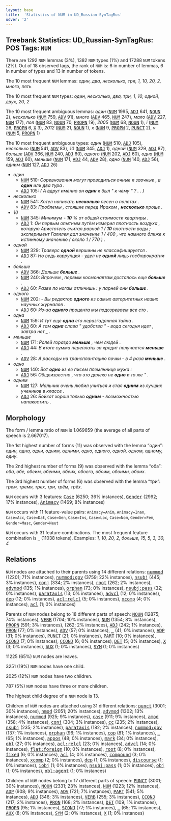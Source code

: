 ```yaml
---
layout: base
title:  'Statistics of NUM in UD_Russian-SynTagRus'
udver: '2'
---
```


## Treebank Statistics: UD_Russian-SynTagRus: POS Tags: `NUM`

There are 1292 `NUM` lemmas (3%), 1382 `NUM` types (1%) and 17288 `NUM` tokens (2%).
Out of 18 observed tags, the rank of `NUM` is: 6 in number of lemmas, 6 in number of types and 13 in number of tokens.

The 10 most frequent `NUM` lemmas: <em>один, два, несколько, три, 1, 10, 20, 2, много, пять</em>

The 10 most frequent `NUM` types:  <em>один, несколько, два, три, 1, 10, одной, двух, 20, 2</em>

The 10 most frequent ambiguous lemmas: <em>один</em> (<tt><a href="ru_syntagrus-pos-NUM.html">NUM</a></tt> 1995, <tt><a href="ru_syntagrus-pos-ADJ.html">ADJ</a></tt> 641, <tt><a href="ru_syntagrus-pos-NOUN.html">NOUN</a></tt> 2), <em>несколько</em> (<tt><a href="ru_syntagrus-pos-NUM.html">NUM</a></tt> 759, <tt><a href="ru_syntagrus-pos-ADV.html">ADV</a></tt> 91), <em>много</em> (<tt><a href="ru_syntagrus-pos-ADV.html">ADV</a></tt> 465, <tt><a href="ru_syntagrus-pos-NUM.html">NUM</a></tt> 247), <em>мало</em> (<tt><a href="ru_syntagrus-pos-ADV.html">ADV</a></tt> 227, <tt><a href="ru_syntagrus-pos-NUM.html">NUM</a></tt> 177), <em>пол</em> (<tt><a href="ru_syntagrus-pos-NUM.html">NUM</a></tt> 83, <tt><a href="ru_syntagrus-pos-NOUN.html">NOUN</a></tt> 70, <tt><a href="ru_syntagrus-pos-PROPN.html">PROPN</a></tt> 19), <em>2005</em> (<tt><a href="ru_syntagrus-pos-NUM.html">NUM</a></tt> 68, <tt><a href="ru_syntagrus-pos-NOUN.html">NOUN</a></tt> 1), <em>i</em> (<tt><a href="ru_syntagrus-pos-NUM.html">NUM</a></tt> 26, <tt><a href="ru_syntagrus-pos-PROPN.html">PROPN</a></tt> 6, <tt><a href="ru_syntagrus-pos-X.html">X</a></tt> 3), <em>2012</em> (<tt><a href="ru_syntagrus-pos-NUM.html">NUM</a></tt> 21, <tt><a href="ru_syntagrus-pos-NOUN.html">NOUN</a></tt> 1), <em>x</em> (<tt><a href="ru_syntagrus-pos-NUM.html">NUM</a></tt> 9, <tt><a href="ru_syntagrus-pos-PROPN.html">PROPN</a></tt> 2, <tt><a href="ru_syntagrus-pos-PUNCT.html">PUNCT</a></tt> 2), <em>v</em> (<tt><a href="ru_syntagrus-pos-NUM.html">NUM</a></tt> 5, <tt><a href="ru_syntagrus-pos-PROPN.html">PROPN</a></tt> 1)

The 10 most frequent ambiguous types:  <em>один</em> (<tt><a href="ru_syntagrus-pos-NUM.html">NUM</a></tt> 510, <tt><a href="ru_syntagrus-pos-ADJ.html">ADJ</a></tt> 105), <em>несколько</em> (<tt><a href="ru_syntagrus-pos-NUM.html">NUM</a></tt> 541, <tt><a href="ru_syntagrus-pos-ADV.html">ADV</a></tt> 83), <em>10</em> (<tt><a href="ru_syntagrus-pos-NUM.html">NUM</a></tt> 345, <tt><a href="ru_syntagrus-pos-ADJ.html">ADJ</a></tt> 1), <em>одной</em> (<tt><a href="ru_syntagrus-pos-NUM.html">NUM</a></tt> 329, <tt><a href="ru_syntagrus-pos-ADJ.html">ADJ</a></tt> 87), <em>больше</em> (<tt><a href="ru_syntagrus-pos-ADV.html">ADV</a></tt> 366, <tt><a href="ru_syntagrus-pos-NUM.html">NUM</a></tt> 240, <tt><a href="ru_syntagrus-pos-ADJ.html">ADJ</a></tt> 60), <em>одного</em> (<tt><a href="ru_syntagrus-pos-NUM.html">NUM</a></tt> 202, <tt><a href="ru_syntagrus-pos-ADJ.html">ADJ</a></tt> 60), <em>одна</em> (<tt><a href="ru_syntagrus-pos-NUM.html">NUM</a></tt> 159, <tt><a href="ru_syntagrus-pos-ADJ.html">ADJ</a></tt> 60), <em>меньше</em> (<tt><a href="ru_syntagrus-pos-NUM.html">NUM</a></tt> 171, <tt><a href="ru_syntagrus-pos-ADJ.html">ADJ</a></tt> 44, <tt><a href="ru_syntagrus-pos-ADV.html">ADV</a></tt> 28), <em>одно</em> (<tt><a href="ru_syntagrus-pos-NUM.html">NUM</a></tt> 140, <tt><a href="ru_syntagrus-pos-ADJ.html">ADJ</a></tt> 56), <em>одним</em> (<tt><a href="ru_syntagrus-pos-NUM.html">NUM</a></tt> 127, <tt><a href="ru_syntagrus-pos-ADJ.html">ADJ</a></tt> 26)


* <em>один</em>
  * <tt><a href="ru_syntagrus-pos-NUM.html">NUM</a></tt> 510: <em>Соревнования могут проводиться очные и заочные , в <b>один</b> или два тура .</em>
  * <tt><a href="ru_syntagrus-pos-ADJ.html">ADJ</a></tt> 105: <em>( А вдруг именно он <b>один</b> и был " к чему " ? . . )</em>
* <em>несколько</em>
  * <tt><a href="ru_syntagrus-pos-NUM.html">NUM</a></tt> 541: <em>Хотел написать <b>несколько</b> песен о полетах .</em>
  * <tt><a href="ru_syntagrus-pos-ADV.html">ADV</a></tt> 83: <em>Проблемы , стоящие перед Ираком , <b>несколько</b> проще .</em>
* <em>10</em>
  * <tt><a href="ru_syntagrus-pos-NUM.html">NUM</a></tt> 345: <em>Минимум - <b>10</b> % от общей стоимости квартиры .</em>
  * <tt><a href="ru_syntagrus-pos-ADJ.html">ADJ</a></tt> 1: <em>Он первым опытным путём измерил плотность воздуха , которую Аристотель считал равной 1 / <b>10</b> плотности воды ; эксперимент Галилея дал значение 1 / 400 , что намного ближе к истинному значению ( около 1 / 770 ) .</em>
* <em>одной</em>
  * <tt><a href="ru_syntagrus-pos-NUM.html">NUM</a></tt> 329: <em>Траверс <b>одной</b> вершины не классифицируется .</em>
  * <tt><a href="ru_syntagrus-pos-ADJ.html">ADJ</a></tt> 87: <em>Но ведь коррупция - удел не <b>одной</b> лишь госбюрократии .</em>
* <em>больше</em>
  * <tt><a href="ru_syntagrus-pos-ADV.html">ADV</a></tt> 366: <em>Дальше <b>больше</b> .</em>
  * <tt><a href="ru_syntagrus-pos-NUM.html">NUM</a></tt> 240: <em>Впрочем , первым космонавтам досталось еще <b>больше</b> .</em>
  * <tt><a href="ru_syntagrus-pos-ADJ.html">ADJ</a></tt> 60: <em>Разве по ногам отличишь : у парней они <b>больше</b> .</em>
* <em>одного</em>
  * <tt><a href="ru_syntagrus-pos-NUM.html">NUM</a></tt> 202: <em>- Вы редактор <b>одного</b> из самых авторитетных наших научных журналов .</em>
  * <tt><a href="ru_syntagrus-pos-ADJ.html">ADJ</a></tt> 60: <em>Из-за <b>одного</b> процента мы подозреваем все сто .</em>
* <em>одна</em>
  * <tt><a href="ru_syntagrus-pos-NUM.html">NUM</a></tt> 159: <em>И тут еще <b>одна</b> его неразгаданная тайна .</em>
  * <tt><a href="ru_syntagrus-pos-ADJ.html">ADJ</a></tt> 60: <em>А там <b>одна</b> слава " удобства " - вода сегодня идет , завтра нет _ .</em>
* <em>меньше</em>
  * <tt><a href="ru_syntagrus-pos-NUM.html">NUM</a></tt> 171: <em>Ролей гораздо <b>меньше</b> , чем людей .</em>
  * <tt><a href="ru_syntagrus-pos-ADJ.html">ADJ</a></tt> 44: <em>В итоге сумма переплаты за кредит получается <b>меньше</b> .</em>
  * <tt><a href="ru_syntagrus-pos-ADV.html">ADV</a></tt> 28: <em>А расходы на трансплантацию почки - в 4 раза <b>меньше</b> .</em>
* <em>одно</em>
  * <tt><a href="ru_syntagrus-pos-NUM.html">NUM</a></tt> 140: <em>Вот <b>одно</b> из ее писем племяннице мужа :</em>
  * <tt><a href="ru_syntagrus-pos-ADJ.html">ADJ</a></tt> 56: <em>Общеизвестно , что это далеко не <b>одно</b> и то же " .</em>
* <em>одним</em>
  * <tt><a href="ru_syntagrus-pos-NUM.html">NUM</a></tt> 127: <em>Мальчик очень любил учиться и стал <b>одним</b> из лучших учеников в классе .</em>
  * <tt><a href="ru_syntagrus-pos-ADJ.html">ADJ</a></tt> 26: <em>Бойкот хорош только <b>одним</b> - возможностью напакостить .</em>

## Morphology

The form / lemma ratio of `NUM` is 1.069659 (the average of all parts of speech is 2.667017).

The 1st highest number of forms (11) was observed with the lemma “один”: <em>один, одна, одни, одним, одними, одно, одного, одной, одном, одному, одну</em>.

The 2nd highest number of forms (9) was observed with the lemma “оба”: <em>оба, обе, обеим, обеими, обеих, обоего, обоим, обоими, обоих</em>.

The 3rd highest number of forms (6) was observed with the lemma “три”: <em>трем, тремя, трех, три, трём, трёх</em>.

`NUM` occurs with 3 features: <tt><a href="ru_syntagrus-feat-Case.html">Case</a></tt> (6250; 36% instances), <tt><a href="ru_syntagrus-feat-Gender.html">Gender</a></tt> (2992; 17% instances), <tt><a href="ru_syntagrus-feat-Animacy.html">Animacy</a></tt> (1469; 8% instances)

`NUM` occurs with 11 feature-value pairs: `Animacy=Anim`, `Animacy=Inan`, `Case=Acc`, `Case=Dat`, `Case=Gen`, `Case=Ins`, `Case=Loc`, `Case=Nom`, `Gender=Fem`, `Gender=Masc`, `Gender=Neut`

`NUM` occurs with 31 feature combinations.
The most frequent feature combination is `_` (11038 tokens).
Examples: <em>1, 10, 20, 2, больше, 15, 5, 3, 30, 4</em>


## Relations

`NUM` nodes are attached to their parents using 14 different relations: <tt><a href="ru_syntagrus-dep-nummod.html">nummod</a></tt> (12201; 71% instances), <tt><a href="ru_syntagrus-dep-nummod-gov.html">nummod:gov</a></tt> (3759; 22% instances), <tt><a href="ru_syntagrus-dep-nsubj.html">nsubj</a></tt> (445; 3% instances), <tt><a href="ru_syntagrus-dep-conj.html">conj</a></tt> (334; 2% instances), <tt><a href="ru_syntagrus-dep-root.html">root</a></tt> (262; 2% instances), <tt><a href="ru_syntagrus-dep-advmod.html">advmod</a></tt> (135; 1% instances), <tt><a href="ru_syntagrus-dep-orphan.html">orphan</a></tt> (73; 0% instances), <tt><a href="ru_syntagrus-dep-nsubj-pass.html">nsubj:pass</a></tt> (32; 0% instances), <tt><a href="ru_syntagrus-dep-parataxis.html">parataxis</a></tt> (13; 0% instances), <tt><a href="ru_syntagrus-dep-advcl.html">advcl</a></tt> (12; 0% instances), <tt><a href="ru_syntagrus-dep-dep.html">dep</a></tt> (12; 0% instances), <tt><a href="ru_syntagrus-dep-acl-relcl.html">acl:relcl</a></tt> (5; 0% instances), <tt><a href="ru_syntagrus-dep-xcomp.html">xcomp</a></tt> (4; 0% instances), <tt><a href="ru_syntagrus-dep-acl.html">acl</a></tt> (1; 0% instances)

Parents of `NUM` nodes belong to 18 different parts of speech: <tt><a href="ru_syntagrus-pos-NOUN.html">NOUN</a></tt> (12875; 74% instances), <tt><a href="ru_syntagrus-pos-VERB.html">VERB</a></tt> (1704; 10% instances), <tt><a href="ru_syntagrus-pos-NUM.html">NUM</a></tt> (1354; 8% instances), <tt><a href="ru_syntagrus-pos-PROPN.html">PROPN</a></tt> (591; 3% instances),  (262; 2% instances), <tt><a href="ru_syntagrus-pos-ADJ.html">ADJ</a></tt> (242; 1% instances), <tt><a href="ru_syntagrus-pos-PRON.html">PRON</a></tt> (77; 0% instances), <tt><a href="ru_syntagrus-pos-ADV.html">ADV</a></tt> (57; 0% instances), <tt><a href="ru_syntagrus-dep-_.html">_</a></tt> (41; 0% instances), <tt><a href="ru_syntagrus-pos-ADP.html">ADP</a></tt> (31; 0% instances), <tt><a href="ru_syntagrus-pos-PUNCT.html">PUNCT</a></tt> (21; 0% instances), <tt><a href="ru_syntagrus-pos-PART.html">PART</a></tt> (10; 0% instances), <tt><a href="ru_syntagrus-pos-SCONJ.html">SCONJ</a></tt> (7; 0% instances), <tt><a href="ru_syntagrus-pos-CCONJ.html">CCONJ</a></tt> (6; 0% instances), <tt><a href="ru_syntagrus-pos-DET.html">DET</a></tt> (5; 0% instances), <tt><a href="ru_syntagrus-pos-X.html">X</a></tt> (3; 0% instances), <tt><a href="ru_syntagrus-pos-AUX.html">AUX</a></tt> (1; 0% instances), <tt><a href="ru_syntagrus-pos-SYM.html">SYM</a></tt> (1; 0% instances)

11225 (65%) `NUM` nodes are leaves.

3251 (19%) `NUM` nodes have one child.

2025 (12%) `NUM` nodes have two children.

787 (5%) `NUM` nodes have three or more children.

The highest child degree of a `NUM` node is 13.

Children of `NUM` nodes are attached using 31 different relations: <tt><a href="ru_syntagrus-dep-punct.html">punct</a></tt> (3001; 30% instances), <tt><a href="ru_syntagrus-dep-nmod.html">nmod</a></tt> (2051; 20% instances), <tt><a href="ru_syntagrus-dep-advmod.html">advmod</a></tt> (1302; 13% instances), <tt><a href="ru_syntagrus-dep-nummod.html">nummod</a></tt> (925; 9% instances), <tt><a href="ru_syntagrus-dep-case.html">case</a></tt> (911; 9% instances), <tt><a href="ru_syntagrus-dep-amod.html">amod</a></tt> (358; 4% instances), <tt><a href="ru_syntagrus-dep-conj.html">conj</a></tt> (304; 3% instances), <tt><a href="ru_syntagrus-dep-cc.html">cc</a></tt> (235; 2% instances), <tt><a href="ru_syntagrus-dep-nsubj.html">nsubj</a></tt> (235; 2% instances), <tt><a href="ru_syntagrus-dep-parataxis.html">parataxis</a></tt> (182; 2% instances), <tt><a href="ru_syntagrus-dep-nummod-gov.html">nummod:gov</a></tt> (137; 1% instances), <tt><a href="ru_syntagrus-dep-orphan.html">orphan</a></tt> (96; 1% instances), <tt><a href="ru_syntagrus-dep-cop.html">cop</a></tt> (81; 1% instances), <tt><a href="ru_syntagrus-dep-_.html">_</a></tt> (65; 1% instances), <tt><a href="ru_syntagrus-dep-appos.html">appos</a></tt> (48; 0% instances), <tt><a href="ru_syntagrus-dep-mark.html">mark</a></tt> (34; 0% instances), <tt><a href="ru_syntagrus-dep-obl.html">obl</a></tt> (27; 0% instances), <tt><a href="ru_syntagrus-dep-acl-relcl.html">acl:relcl</a></tt> (23; 0% instances), <tt><a href="ru_syntagrus-dep-advcl.html">advcl</a></tt> (14; 0% instances), <tt><a href="ru_syntagrus-dep-flat-foreign.html">flat:foreign</a></tt> (10; 0% instances), <tt><a href="ru_syntagrus-dep-root.html">root</a></tt> (8; 0% instances), <tt><a href="ru_syntagrus-dep-fixed.html">fixed</a></tt> (6; 0% instances), <tt><a href="ru_syntagrus-dep-acl.html">acl</a></tt> (4; 0% instances), <tt><a href="ru_syntagrus-dep-compound.html">compound</a></tt> (3; 0% instances), <tt><a href="ru_syntagrus-dep-xcomp.html">xcomp</a></tt> (2; 0% instances), <tt><a href="ru_syntagrus-dep-dep.html">dep</a></tt> (1; 0% instances), <tt><a href="ru_syntagrus-dep-discourse.html">discourse</a></tt> (1; 0% instances), <tt><a href="ru_syntagrus-dep-iobj.html">iobj</a></tt> (1; 0% instances), <tt><a href="ru_syntagrus-dep-nsubj-pass.html">nsubj:pass</a></tt> (1; 0% instances), <tt><a href="ru_syntagrus-dep-obj.html">obj</a></tt> (1; 0% instances), <tt><a href="ru_syntagrus-dep-obl-agent.html">obl:agent</a></tt> (1; 0% instances)

Children of `NUM` nodes belong to 17 different parts of speech: <tt><a href="ru_syntagrus-pos-PUNCT.html">PUNCT</a></tt> (3001; 30% instances), <tt><a href="ru_syntagrus-pos-NOUN.html">NOUN</a></tt> (2331; 23% instances), <tt><a href="ru_syntagrus-pos-NUM.html">NUM</a></tt> (1223; 12% instances), <tt><a href="ru_syntagrus-pos-ADP.html">ADP</a></tt> (908; 9% instances), <tt><a href="ru_syntagrus-pos-ADV.html">ADV</a></tt> (721; 7% instances), <tt><a href="ru_syntagrus-pos-PART.html">PART</a></tt> (541; 5% instances), <tt><a href="ru_syntagrus-pos-ADJ.html">ADJ</a></tt> (346; 3% instances), <tt><a href="ru_syntagrus-pos-VERB.html">VERB</a></tt> (255; 3% instances), <tt><a href="ru_syntagrus-pos-CCONJ.html">CCONJ</a></tt> (217; 2% instances), <tt><a href="ru_syntagrus-pos-PRON.html">PRON</a></tt> (168; 2% instances), <tt><a href="ru_syntagrus-pos-DET.html">DET</a></tt> (109; 1% instances), <tt><a href="ru_syntagrus-pos-PROPN.html">PROPN</a></tt> (95; 1% instances), <tt><a href="ru_syntagrus-pos-SCONJ.html">SCONJ</a></tt> (77; 1% instances), <tt><a href="ru_syntagrus-dep-_.html">_</a></tt> (65; 1% instances), <tt><a href="ru_syntagrus-pos-AUX.html">AUX</a></tt> (8; 0% instances), <tt><a href="ru_syntagrus-pos-SYM.html">SYM</a></tt> (2; 0% instances), <tt><a href="ru_syntagrus-pos-X.html">X</a></tt> (1; 0% instances)


